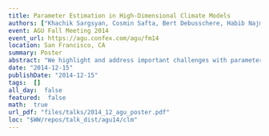 ```yaml
---
title: Parameter Estimation in High-Dimensional Climate Models
authors: ["Khachik Sargsyan, Cosmin Safta, Bert Debusschere, Habib Najm, Dan Ricciuto, Peter Thornton"]
event: AGU Fall Meeting 2014
event_url: https://agu.confex.com/agu/fm14
location: San Francisco, CA
summary: Poster
abstract: "We highlight and address important challenges with parameter estimation in climate models. We focus on challenges with the estimation of input parameters with quantified uncertainties, specifically for the Community Land Model (CLM).<br>The CLM is moderately expensive from a computational perspective, rendering Monte-Carlo approaches of exploring the input parameter space prohibitive. Instead, we build inexpensive surrogates using uncertainty quantification (UQ) methods employing Polynomial Chaos (PC) expansions that approximate the input-output relationships using as few model evaluations as possible.<br>Further, climate models, generally include many uncertain input parameters and therefore UQ studies suffer from the curse of dimensionality. In particular, our implementation of the CLM includes about 70 parameters, calling for adaptive construction of PC basis terms. To this end, we employ Bayesian Compressive Sensing to learn the most important input parameter relationships for efficient, sparse PC surrogate construction.<br>Having constructed computationally inexpensive surrogates, one can proceed to build time- and space- resolved representations for CLM outputs of interest. The surrogates are employed for forward uncertainty propagation and variance-based sensitivity analysis, as well as to greatly accelerate statistical methods for parameter estimation, where one relies on observational data to estimate input parameters with quantified uncertainty, using Markov Chain Monte Carlo sampling.<br>"
date: "2014-12-15"
publishDate: "2014-12-15"
tags:  []
all_day:  false
featured:  false
math:  true
url_pdf: "files/talks/2014_12_agu_poster.pdf"
loc: "$WW/repos/talk_dist/agu14/clm"
---
```

